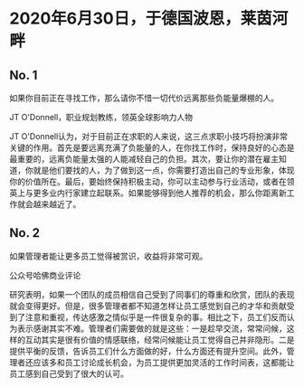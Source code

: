 # 2020年6月30日，于德国波恩，莱茵河畔

## No. 1
如果你目前正在寻找工作，那么请你不惜一切代价远离那些负能量爆棚的人。

JT O'Donnell，职业规划教练，领英全球影响力人物


JT O'Donnell认为，对于目前正在求职的人来说，这三点求职小技巧将扮演非常关键的作用。首先是要远离充满了负能量的人，在你找工作时，保持良好的心态是最重要的，远离负能量太强的人能减轻自己的负担。其次，要让你的潜在雇主知道，你就是他们要找的人，为了做到这一点，你需要打造出自己的专业形象，体现你的价值所在。最后，要始终保持积极主动，你可以主动参与行业活动，或者在领英上与更多业内行家建立起联系。如果能够得到他人推荐的机会，那么你距离新工作就会越来越近了。

## No. 2
如果管理者能让更多员工觉得被赏识，收益将非常可观。

 公众号哈佛商业评论

研究表明，如果一个团队的成员相信自己受到了同事们的尊重和欣赏，团队的表现就会变得更好。但是，很多管理者都不知道怎样让员工感觉到自己的才华和贡献受到了注意和重视，传达感激之情似乎是一件很复杂的事。相比之下，员工们反而认为表示感谢其实不难。管理者们需要做的就是这些：一是趁早交流，常常问候，这样的互动其实是很有价值的情感联络，经常问候能让员工觉得自己并非隐形。二是提供平衡的反馈，告诉员工们什么方面做的好，什么方面还有提升空间。此外，管理者还应该多和员工讨论成长机会，为员工提供更加灵活的工作时间表，这都能让员工感到自己受到了很大的认可。
